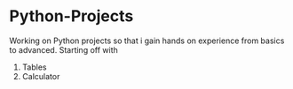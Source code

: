 # Python-Projects
Working on Python projects so that i gain hands on experience from basics to advanced.
Starting off with 
1. Tables
2. Calculator
